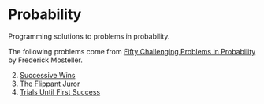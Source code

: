 Probability
===========

Programming solutions to problems in probability.

The following problems come from [Fifty Challenging Problems in Probability](http://www.amazon.com/gp/product/B00A3M0VV8) by Frederick Mosteller.

2. [Successive Wins](scripts/successive_wins.py)
3. [The Flippant Juror](scripts/flippant_juror.py)
4. [Trials Until First Success](scripts/trials_until_success.py)
